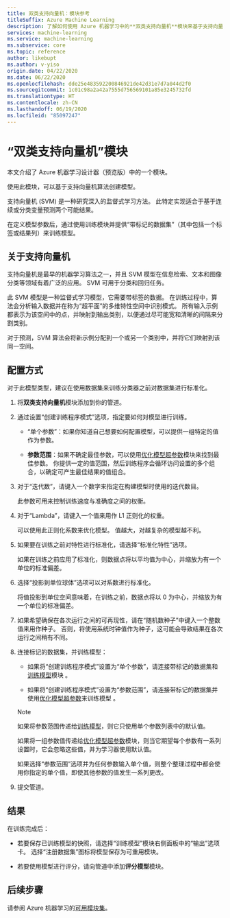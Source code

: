 ```yaml
---
title: 双类支持向量机：模块参考
titleSuffix: Azure Machine Learning
description: 了解如何使用 Azure 机器学习中的**双类支持向量机**模块来基于支持向量机算法创建模型。
services: machine-learning
ms.service: machine-learning
ms.subservice: core
ms.topic: reference
author: likebupt
ms.author: v-yiso
origin.date: 04/22/2020
ms.date: 06/22/2020
ms.openlocfilehash: dde25e483592200846921de42d31e7d7a044d2f0
ms.sourcegitcommit: 1c01c98a2a42a7555d756569101a85e3245732fd
ms.translationtype: HT
ms.contentlocale: zh-CN
ms.lasthandoff: 06/19/2020
ms.locfileid: "85097247"
---
```

# <a name="two-class-support-vector-machine-module"></a>“双类支持向量机”模块

本文介绍了 Azure 机器学习设计器（预览版）中的一个模块。

使用此模块，可以基于支持向量机算法创建模型。 

支持向量机 (SVM) 是一种研究深入的监督式学习方法。 此特定实现适合于基于连续或分类变量预测两个可能结果。

在定义模型参数后，通过使用训练模块并提供“带标记的数据集”（其中包括一个标签或结果列）来训练模型。

## <a name="about-support-vector-machines"></a>关于支持向量机

支持向量机是最早的机器学习算法之一，并且 SVM 模型在信息检索、文本和图像分类等领域有着广泛的应用。 SVM 可用于分类和回归任务。

此 SVM 模型是一种监督式学习模型，它需要带标签的数据。 在训练过程中，算法会分析输入数据并在称为“超平面”的多维特性空间中识别模式。  所有输入示例都表示为该空间中的点，并映射到输出类别，以便通过尽可能宽和清晰的间隔来分割类别。

对于预测，SVM 算法会将新示例分配到一个或另一个类别中，并将它们映射到该同一空间。 

## <a name="how-to-configure"></a>配置方式 

对于此模型类型，建议在使用数据集来训练分类器之前对数据集进行标准化。
  
1.  将**双类支持向量机**模块添加到你的管道。  
  
2.  通过设置“创建训练程序模式”选项，指定要如何对模型进行训练。  
  
    -   “单个参数”：如果你知道自己想要如何配置模型，可以提供一组特定的值作为参数。  

    -   **参数范围**：如果不确定最佳参数，可以使用[优化模型超参数](tune-model-hyperparameters.md)模块来找到最佳参数。 你提供一定的值范围，然后训练程序会循环访问设置的多个组合，以确定可产生最佳结果的值组合。

3.  对于“迭代数”，请键入一个数字来指定在构建模型时使用的迭代数目。  
  
     此参数可用来控制训练速度与准确度之间的权衡。  
  
4.  对于“Lambda”，请键入一个值来用作 L1 正则化的权重。  
  
     可以使用此正则化系数来优化模型。 值越大，对越复杂的模型越不利。  
  
5.  如果要在训练之前对特性进行标准化，请选择“标准化特性”选项。
  
     如果在训练之前应用了标准化，则数据点将以平均值为中心，并缩放为有一个单位的标准偏差。
  
6.  选择“投影到单位球体”选项可以对系数进行标准化。
  
     将值投影到单位空间意味着，在训练之前，数据点将以 0 为中心，并缩放为有一个单位的标准偏差。
  
7.  如果希望确保在各次运行之间的可再现性，请在“随机数种子”中键入一个整数值来用作种子。  否则，将使用系统时钟值作为种子，这可能会导致结果在各次运行之间稍有不同。
  
9. 连接标记的数据集，并训练模型：

    + 如果将“创建训练程序模式”设置为“单个参数”，请连接带标记的数据集和[训练模型](train-model.md)模块 。  
  
    + 如果将“创建训练程序模式”设置为“参数范围”，请连接带标记的数据集并使用[优化模型超参数](tune-model-hyperparameters.md)来训练模型 。  
  
    > [!NOTE]
    > 
    > 如果将参数范围传递给[训练模型](train-model.md)，则它只使用单个参数列表中的默认值。  
    > 
    > 如果将一组参数值传递给[优化模型超参数](tune-model-hyperparameters.md)模块，则当它期望每个参数有一系列设置时，它会忽略这些值，并为学习器使用默认值。  
    > 
    > 如果选择“参数范围”选项并为任何参数输入单个值，则整个整理过程中都会使用你指定的单个值，即使其他参数的值发生一系列更改。
  
10. 提交管道。

## <a name="results"></a>结果

在训练完成后：

+ 若要保存已训练模型的快照，请选择“训练模型”模块右侧面板中的“输出”选项卡。 选择“注册数据集”图标将模型保存为可重用模块。

+ 若要使用模型进行评分，请向管道中添加**评分模型**模块。


## <a name="next-steps"></a>后续步骤

请参阅 Azure 机器学习的[可用模块集](module-reference.md)。 